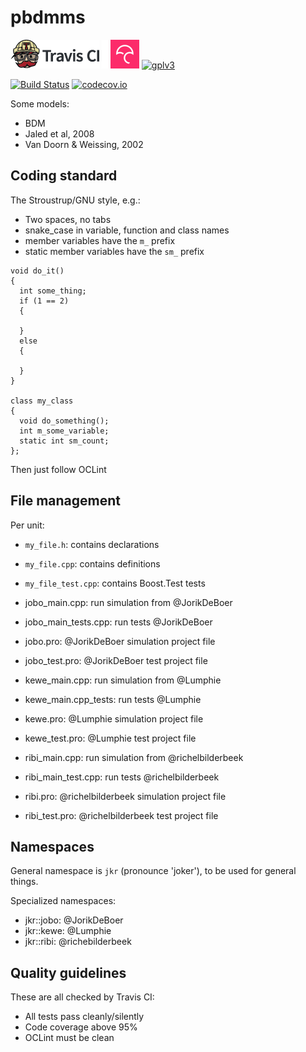 # pbdmms

[![Travis CI logo](TravisCI.png)](https://travis-ci.org)
![Whitespace](Whitespace.png)
[![Codecov logo](Codecov.png)](https://www.codecov.io)
[![gplv3](http://www.gnu.org/graphics/gplv3-88x31.png)](http://www.gnu.org/licenses/gpl.html)

[![Build Status](https://travis-ci.org/richelbilderbeek/pbdmms.svg?branch=master)](https://travis-ci.org/richelbilderbeek/pbdmms)
[![codecov.io](https://codecov.io/github/richelbilderbeek/pbdmms/coverage.svg?branch=master)](https://codecov.io/github/richelbilderbeek/pbdmms?branch=master)

Some models:

 * BDM
 * Jaled et al, 2008
 * Van Doorn & Weissing, 2002

## Coding standard

The Stroustrup/GNU style, e.g.:

 * Two spaces, no tabs
 * snake_case in variable, function and class names
 * member variables have the `m_` prefix
 * static member variables have the `sm_` prefix

```
void do_it()
{
  int some_thing;
  if (1 == 2) 
  {

  }
  else
  {

  }
}

class my_class
{
  void do_something();
  int m_some_variable;
  static int sm_count;
};
```
Then just follow OCLint

## File management

Per unit:

 * `my_file.h`: contains declarations
 * `my_file.cpp`: contains definitions
 * `my_file_test.cpp`: contains Boost.Test tests

 * jobo_main.cpp: run simulation from @JorikDeBoer
 * jobo_main_tests.cpp: run tests @JorikDeBoer
 * jobo.pro: @JorikDeBoer simulation project file
 * jobo_test.pro: @JorikDeBoer test project file
 * kewe_main.cpp: run simulation from @Lumphie
 * kewe_main.cpp_tests: run tests @Lumphie
 * kewe.pro: @Lumphie simulation project file
 * kewe_test.pro: @Lumphie test project file
 * ribi_main.cpp: run simulation from @richelbilderbeek
 * ribi_main_test.cpp: run tests @richelbilderbeek
 * ribi.pro: @richelbilderbeek simulation project file
 * ribi_test.pro: @richelbilderbeek test project file

## Namespaces

General namespace is `jkr` (pronounce 'joker'),
to be used for general things.

Specialized namespaces:

 * jkr::jobo: @JorikDeBoer
 * jkr::kewe: @Lumphie
 * jkr::ribi: @richebilderbeek

## Quality guidelines

These are all checked by Travis CI:

 * All tests pass cleanly/silently
 * Code coverage above 95%
 * OCLint must be clean


